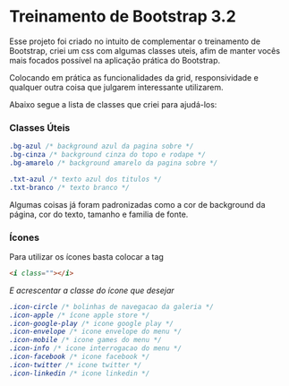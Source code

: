 # Treinamento de Bootstrap 3.2

Esse projeto foi criado no intuito de complementar o treinamento de Bootstrap, criei um css com algumas classes uteis, afim de manter vocês mais focados possível na aplicação prática do Bootstrap.

Colocando em prática as funcionalidades da grid, responsividade e qualquer outra coisa que julgarem interessante utilizarem.

Abaixo segue a lista de classes que criei para ajudá-los:

### Classes Úteis

```css
.bg-azul /* background azul da pagina sobre */
.bg-cinza /* background cinza do topo e rodape */
.bg-amarelo /* background amarelo da pagina sobre */

.txt-azul /* texto azul dos titulos */
.txt-branco /* texto branco */
```

Algumas coisas já foram padronizadas como a cor de background da página, cor do texto, tamanho e familia de fonte.

### Ícones
Para utilizar os ícones basta colocar a tag <i>

```html
<i class=""></i>
```

E acrescentar a classe do ícone que desejar

```css
.icon-circle /* bolinhas de navegacao da galeria */
.icon-apple /* ícone apple store */
.icon-google-play /* icone google play */
.icon-envelope /* icone envelope do menu */
.icon-mobile /* icone games do menu */
.icon-info /* icone interrogacao do menu */
.icon-facebook /* icone facebook */
.icon-twitter /* icone twitter */
.icon-linkedin /* icone linkedin */
```